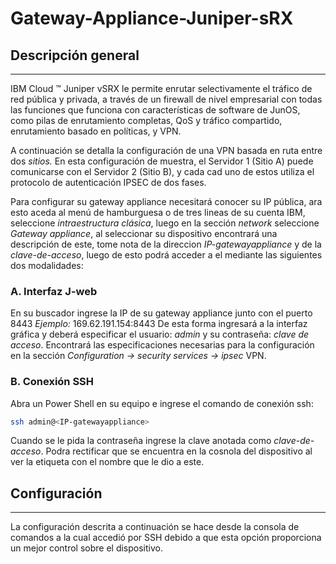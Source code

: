 # Gateway-Appliance-Juniper-sRX
## Descripción general
---
IBM Cloud ™ Juniper vSRX le permite enrutar selectivamente el tráfico de red pública y privada, a través de un firewall de nivel empresarial con todas las funciones que funciona con características de software de JunOS, como pilas de enrutamiento completas, QoS y tráfico compartido, enrutamiento basado en políticas, y VPN.

A continuación se detalla la configuración de una VPN basada en ruta entre dos *sitios.* En esta configuración de muestra, el Servidor 1 (Sitio A) puede comunicarse con el Servidor 2 (Sitio B), y cada cad uno de estos utiliza el protocolo de autenticación IPSEC de dos fases.

Para configurar su gateway appliance necesitará conocer su IP pública, ara esto aceda al menú de hamburguesa o de tres lineas de su cuenta IBM, seleccione _intraestructura clásica_, luego en la sección _network_ seleccione _Gateway appliance_, al seleccionar su dispositivo encontrará una descripción de este, tome nota de la direccion _IP-gatewayappliance_ y de la _clave-de-acceso_, luego de esto podrá acceder a el mediante las siguientes dos modalidades:

### A. Interfaz J-web
En su buscador ingrese la IP de su gateway appliance junto con el puerto 8443 _Ejemplo:_ 169.62.191.154:8443 De esta forma ingresará a la interfaz gráfica y deberá especificar el usuario: _admin_ y  su contraseña: _clave de acceso_. Encontrará las especificaciones necesarias para la configuración en la sección _Configuration -> security services -> ipsec_ VPN.

### B. Conexión SSH
Abra un Power Shell en su equipo e ingrese el comando de conexión ssh:
```sh
ssh admin@<IP-gatewayappliance>
```
Cuando se le pida la contraseña ingrese la clave anotada como _clave-de-acceso_. Podra rectificar que se encuentra en la cosnola del dispositivo al ver la etiqueta con el nombre que le dio a este.

## Configuración
---
La configuración descrita a continuación se hace desde la consola de comandos a la cual accedió por SSH debido a que esta opción proporciona un mejor control sobre el dispositivo.


